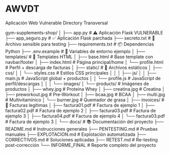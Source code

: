 # AWVDT
Aplicación Web Vulnerable Directory Transversal

gym-supplements-shop/
│
├── app.py                          # ⚠️ Aplicación Flask VULNERABLE 
├── app_seguro.py                   # ✅ Aplicación Flask parchada
├── secreto.txt                     # 🔐 Archivo sensible para testing
├── requirements.txt                # 📦 Dependencias Python
├── .env.example                    # 🔧 Variables de entorno ejemplo
│
├── templates/                      # 📄 Templates HTML 
│   ├── base.html                   # Base template con navbar/footer 
│   ├── index.html                  # Página principal/home 
│   └── profile.html                # Perfil + descarga de facturas 
│
├── static/                         # 🎨 Archivos estáticos
│   ├── css/
│   │   └── styles.css              # Estilos CSS principales 
│   │
│   ├── js/
│   │   ├── main.js                 # JavaScript global + productos 
│   │   └── profile.js              # JavaScript de perfil/descargas 
│   │
│   └── images/
│       └── products/               # Imágenes de productos
│           ├── whey.jpg            # Proteína Whey
│           ├── creatina.jpg        # Creatina
│           ├── preworkout.jpg      # Pre-Workout
│           ├── bcaa.jpg            # BCAA
│           ├── multi.jpg           # Multivitamínico
│           └── burner.jpg          # Quemador de grasa
│
├── invoices/                       # 📄 Facturas legítimas 
│   ├── factura01.pdf               # Factura de ejemplo 1
│   ├── factura02.pdf               # Factura de ejemplo 2
│   ├── factura03.pdf               # Factura de ejemplo 3
│   ├── factura04.pdf               # Factura de ejemplo 4
│   └── factura03.pdf               # Factura de ejemplo 3
│
└── docs/                           # 📚 Documentación del proyecto
    ├── README.md                   # Instrucciones generales
    ├── PENTESTING.md               # Pruebas manuales
    ├── EXPLOTACION.md              # Explotación automatizada 
    ├── CORRECTIVOS.md              # Soluciones aplicadas 
    ├── RETEST.md                   # Re-testing post-corrección
    └── INFORME_FINAL               # Reporte completo del proyecto 
